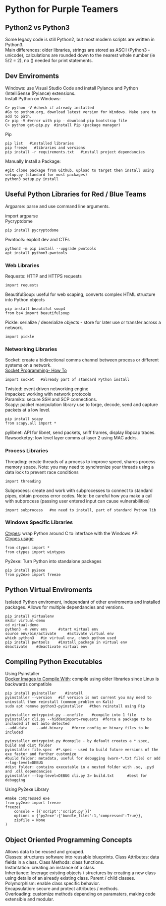 # Python for Purple Teamers    
## Python2 vs Python3   
Some legacy code is still Python2, but most modern scripts are written in Python3.    
Main differences: older libraries, strings are stored as ASCII (Python3 - unicode), calculations are rounded down to the nearest whole number (ie 5/2 = 2), no () needed for print statements.   
## Dev Enviroments     
Windows: use Visual Studio Code and install Pylance and Python (IntelliSense (Pylance) extensions.     
Install Python on Windows:    

    C> python -V #check if already installed   
    #Go to python.org, download latest version for Windows. Make sure to add to path.   
    C> pip -V #error with pip - download pip bootstrap file   
    C> python get-pip.py  #install Pip (package manager)     
Pip    

    pip list   #installed libraries    
    pip freeze   #libraries and versions   
    pip install -r requirements.txt   #install project dependancies   
Manually Install a Package:    

    #git clone package from Github, upload to target then install using setup.py (standard for most packages)    
    python3 setup.py install     
   
## Useful Python Libraries for Red / Blue Teams     
Argparse: parse and use command line arguments.     

   import argparse     
Pycryptdome    

    pip install pycryptodome

Pwntools: exploit dev and CTFs      

    python3 -m pip install --upgrade pwntools      
    apt install python3-pwntools   
### Web Libraries   
Requests: HTTP and HTTPS requests         

    import requests      
BeautifulSoup: useful for web scaping, converts complex HTML structure into Python objects     

    pip install beautiful soup4    
    from bs4 import beautifulsoup     
Pickle: serialize / deserialize objects - store for later use or transfer across a network.      

    import pickle     
### Networking Libraries   
Socket: create a bidirectional comms channel between process or different systems on a network.      
[Socket Programming- How To](https://docs.python.org/3/howto/sockets.html)    

    import socket   #already part of standard Python install     
Twisted: event driven networking engine     
Impacket: working with network protocols    
Paramiko: secure SSH and SCP connections.       
Scapy: packet manipulation library use to forge, decode, send and capture packets at a low level.   

    pip install scapy    
    from scapy.all import *     
pylibnet: API for libnet, send packets, sniff frames, display libpcap traces.     
Rawsocketpy: low level layer comms at layer 2 using MAC addrs.     
### Process Libraries   
Threading: create threads of a process to improve speed, shares process memory space. Note: you may need to synchronize your threads using a data lock to prevent race conditions         

    import threading    
Subprocess: create and work with subprocesses to connect to standard pipes, obtain process error codes. Note: be careful how you make a call with subprocess (passing user entered input can cause vulnerabilities)      

    import subprocess   #no need to install, part of standard Python lib      
### Windows Specific Libraries    
[Ctypes](https://docs.python.org/3/library/ctypes.html): wrap Python around C to interface with the Windows API    
[Ctypes usage](https://stephenscotttucker.medium.com/interfacing-python-with-c-using-ctypes-classes-and-arrays-42534d562ce7)      

    from ctypes import *
    from ctypes import wintypes 
Py2exe: Turn Python into standalone packages     

    pip install py2exe   
    from py2exe import freeze 

## Python Virtual Enviroments    
Isolated Python enviroment, independant of other enviroments and installed packages. Allows for multiple dependancies and versions.     

    pip install virtualenv     
    mkdir virtual-demo    
    cd virtual-demo      
    python3 -m venv env     #start virtual env     
    source env/bin/activate     #activate virtual env    
    which python3   #in virtual env, check python used      
    pip install pwntools    #install package in virtual env     
    deactivate    #deactivate virtual env     
    
## Compiling Python Executables     
Using Pyinstaller    
[Docker Images to Compile With](https://hub.docker.com/r/cdrx/pyinstaller-linux): compile using older libraries since Linux is backwards compatible    

    pip install pyinstaller    #install    
    pyinstaller --version   #if version is not current you may need to uninstall then reinstall (common problem on Kali)        
    sudo apt remove python3-pyinstaller   #then reinstall using Pip    
    
    pyinstaller entrypoint.py --onefile    #compile into 1 file    
    pyinstaller cli.py --hiddenimport=requests  #force a package to be included if not auto detected            
    --add-data    --add-binary    #force config or binary files to be included    
    
    pyinstaller entrypoint.py #compile - by default creates a *.spec, build and dist folder       
    pyinstaller file.spec  #*.spec - used to build future versions of the exe faster and further customize         
    #build folder: metadata, useful for debugging (warn-*.txt file) or add --log-level=DEBUG              
    #dist folder: contains executable in a nested folder with .so, .pyd and .dll dependancies   
    pyinstaller --log-level=DEBUG cli.py 2> build.txt      #best for debugging    
 
 Using Py2exe Library    
 
    #make compressed exe     
    from py2exe import freeze 
    freeze(
	    console = [{'script':'script.py'}]'
	    options = {'py2exe':{'bundle_files':1,'compressed':True}},
	    zipfile = None 
    )

## Object Oriented Programming Concepts  
Allows data to be reused and grouped.    
Classes: structures software into reusable blueprints. Class 
Attributes: data fields in a class. 
Class Methods: class functions.     
Instantation: creating an instance of a class.     
Inheritance: leverage existing objects / structures by creating a new class using details of an already existing class. Parent / child classes.     
Polymorphism: enable class specific behavior.    
Encapsulation: secure and protect attributes / methods.     
Overloading: customize methods depending on paramaters, making code extensible and modular.     
